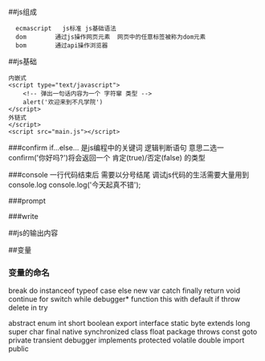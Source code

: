 ##js组成

	  ecmascript   js标准 js基础语法
      dom        通过js操作网页元素  网页中的任意标签被称为dom元素
      bom        通过api操作浏览器

##js基础

	内嵌式
	<script type="text/javascript">
		<!-- 弹出一句话内容为一个 字符窜 类型 -->
		alert('欢迎来到不凡学院')
	</script>
	外链式
	</script>
	<script src="main.js"></script>

###confirm
	if...else...  是js编程中的关键词 逻辑判断语句  意思二选一
	confirm('你好吗?')将会返回一个 肯定(true)/否定(false) 的类型
		<script>
			if(confirm('你好吗?')){
				alert('好的!');
			}else{
				alert('真不好!');
			}
		</script>

###console
	一行代码结束后 需要以分号结尾
	调试js代码的生活需要大量用到console.log
		console.log('今天起真不错');

###prompt
		<script>
			prompt('请输入您的年龄')
		</script>

###write
		<script>
			document.write('给页面输出内容')
		</script>

##js的输出内容

<script>
		//输出内容必须要用"/"包括 单英豪和双引号都可以
		// document.write("今天天'不错'啊!");
		// document.write('今天天"不错"啊!');//推荐
		// document.write("今天天\"不错\"啊!");
		// document.write('今天天\'不错\'啊!');
		/*\”   转双引
		\’转单引
		\n转换行
		\r 转回车*/

		<!-- 内部的双引号需要转义符\来转义 -->
	1.console.logo('控制每台输出,一般用于调试代码')
	2.alert('弹出窗,可用于错误提示,一般用于调试代码')
	3.confirm('')确认对话框,(浏览器自带,一般很少用)
	4.prowmpt('请输入姓名')录入信息对话框
	5.write 网页面输出内容,(也不常用)
</script>

##变量
<script>
	// var 关键词 用于生命一个变量
	// 20 number类型 直接写
	// 张三 字符串类型 又称 string类型 需要加引号
	// true boolean类型 true/false 直接写
	// = 是赋值运算符
	var age = 20;//数字类型
	var name = '张三';//字符串类型
	var sex = true; //boolean 布尔类型
	// 字母数学下划线 $ 不能数字开头!
	// 可以用大小写混写 驼峰命名法
	// 不能使用-,my-name只能出现在class中
	// 关键词不能使用
	// var sex2 = false;
	// 变量的命名规则 错误的:
	// var 11 = 11;   纯数字
	// var 1sex = true;    以数字开头
	// var 姓名 = '李四';  绝对不推荐
	// var _name = '张三' ;  除了_和$ 其他的字符都不能出现在变量里
	// var $name = '李四'; 
	// var this = '张三' ; 关键字 是给系统解析程序用的,不能用于变量
	// var new = 'xxx'; 关键字

	// 变量的命名必须是 字母 数字 _ $

	// 	var name = 'zhangsan';
	// 	var age = 20;
	// 	var sex1 = true;
	// 	var sex2 = false;
	// 	var _age = 30;
	// 	var $ = 'fasdf';
	// 	var name_age_sex$333_this = '没错';
</script>

### 变量的命名
break	do	instanceof	typeof
case	else	new	var
catch	finally	return	void
continue	for	switch	while
debugger*	function	this	with
default	if	throw	delete
in	try	 	 

	
abstract	enum	int	short
boolean	export	interface	static
byte	extends	long	super
char	final	native	synchronized
class	float	package	throws
const	goto	private	transient
debugger	implements	protected	volatile
double	import	public	 

